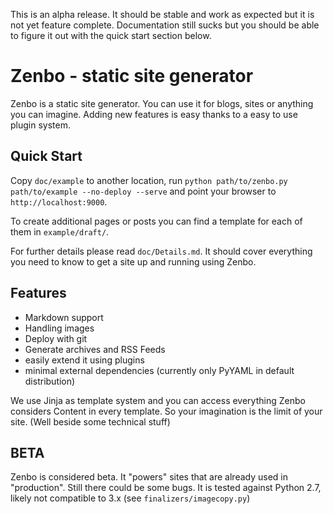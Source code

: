 This is an alpha release. It should be stable and work as expected but it is
not yet feature complete. Documentation still sucks but you should be able to
figure it out with the quick start section below.

# Zenbo - static site generator
Zenbo is a static site generator. You can use it for blogs, sites or anything
you can imagine. Adding new features is easy thanks to a easy to use plugin
system.

## Quick Start
Copy ```doc/example``` to another location, run ```python path/to/zenbo.py
path/to/example --no-deploy --serve``` and point your browser to ```http://localhost:9000```.

To create additional pages or posts you can find a template for each of them
in ```example/draft/```.

For further details please read ```doc/Details.md```. It should cover everything
you need to know to get a site up and running using Zenbo.

## Features
  - Markdown support
  - Handling images
  - Deploy with git
  - Generate archives and RSS Feeds
  - easily extend it using plugins
  - minimal external dependencies (currently only PyYAML in default distribution)

We use Jinja as template system and you can access everything Zenbo considers
Content in every template. So your imagination is the limit of your site. (Well
beside some technical stuff)

## BETA
Zenbo is considered beta. It "powers" sites that are already used in "production".
Still there could be some bugs. It is tested against Python 2.7, likely not 
compatible to 3.x (see ```finalizers/imagecopy.py```)

